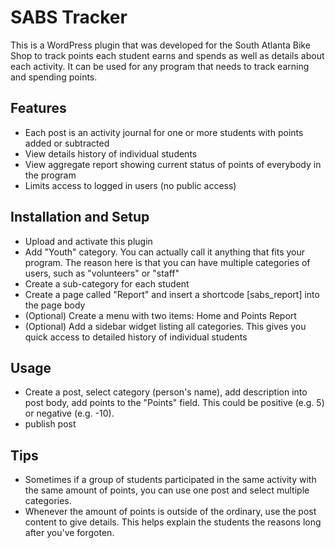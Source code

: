 # SABS Tracker

This is a WordPress plugin that was developed for the South Atlanta Bike Shop to track points each student earns and spends as well as details about each activity. It can be used for any program that needs to track earning and spending points.

## Features

* Each post is an activity journal for one or more students with points added or subtracted 
* View details history of individual students
* View aggregate report showing current status of points of everybody in the program
* Limits access to logged in users (no public access)

## Installation and Setup

* Upload and activate this plugin
* Add "Youth" category. You can actually call it anything that fits your program. The reason here is that you can have multiple categories of users, such as "volunteers" or "staff"
* Create a sub-category for each student
* Create a page called "Report" and insert a shortcode [sabs_report] into the page body
* (Optional) Create a menu with two items: Home and Points Report
* (Optional) Add a sidebar widget listing all categories. This gives you quick access to detailed history of individual students

## Usage

* Create a post, select category (person's name), add description into post body, add points to the "Points" field. This could be positive (e.g. 5) or negative (e.g. -10).
* publish post

## Tips

* Sometimes if a group of students participated in the same activity with the same amount of points, you can use one post and select multiple categories.
* Whenever the amount of points is outside of the ordinary, use the post content to give details. This helps explain the students the reasons long after you've forgoten.
